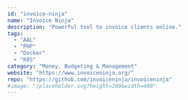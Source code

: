 ```yaml
---
id: "invoice-ninja"
name: "Invoice Ninja"
description: "Powerful tool to invoice clients online."
tags:
  - "AAL"
  - "PHP"
  - "Docker"
  - "K8S"
category: "Money, Budgeting & Management"
website: "https://www.invoiceninja.org/"
repo: "https://github.com/invoiceninja/invoiceninja"
#image: "/placeholder.svg?height=300&width=400"
---
```


